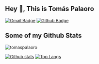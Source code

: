 ## Hey 👋, This is Tomás Palaoro
[![Gmail Badge](https://img.shields.io/badge/-tpalaorocortes@gmail.com-c14438?style=flat&logo=Gmail&logoColor=white&link=mailto:tpalaorocortes@gmail.com)](mailto:tpalaorocortes@gmail.com) [![Github Badge](https://img.shields.io/badge/-tomaspalaoro-grey?style=flat&logo=github&logoColor=white&link=https://github.com/tomaspalaoro/)](https://www.github.com/tomaspalaoro/) 
## Some of my Github Stats
<p align=left> <img src=https://komarev.com/ghpvc/?username=tomaspalaoro alt=tomaspalaoro /> </p>

[![Github stats](https://github-readme-stats.vercel.app/api?username=tomaspalaoro&show_icons=true&include_all_commits=true)](https://github.com/tomaspalaoro/github-readme-stats)
[![Top Langs](https://github-readme-stats.vercel.app/api/top-langs/?username=tomaspalaoro&layout=compact)](https://github.com/tomaspalaoro/github-readme-stats)

